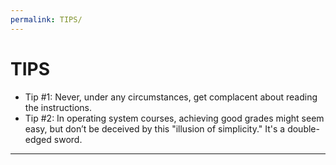```yaml
---
permalink: TIPS/
---
```


# TIPS

* Tip #1: Never, under any circumstances, get complacent about reading the instructions.
* Tip #2: In operating system courses, achieving good grades might seem easy, but don’t be deceived by this "illusion of simplicity." It's a double-edged sword.
<hr>

